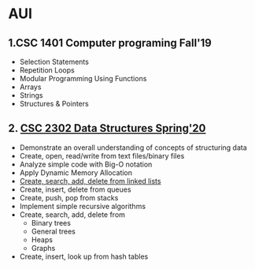 # AUI
## 1.CSC 1401 Computer programing  Fall'19
- Selection Statements
- Repetition Loops
- Modular Programming Using Functions
- Arrays
- Strings
- Structures & Pointers
## 2. [CSC 2302 Data Structures Spring'20](https://github.com/iliassjabali/AUI/tree/master/CSC%202302)

- Demonstrate an overall understanding of concepts of structuring data
- Create, open, read/write from text files/binary files
- Analyze simple code with Big-O notation
- Apply Dynamic Memory Allocation
- [Create, search, add, delete from linked lists](https://github.com/iliassjabali/AUI/tree/master/CSC%202302/Linked%20Lists)
- Create, insert, delete from queues
- Create, push, pop from stacks
- Implement simple recursive algorithms
- Create, search, add, delete from
    - Binary trees
    - General trees 
    - Heaps
    - Graphs
- Create, insert, look up from hash tables

